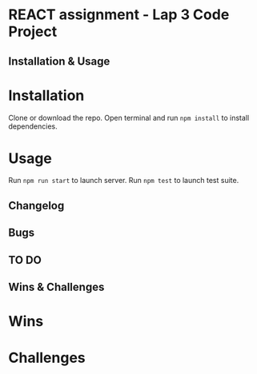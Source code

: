 # REACT assignment - Lap 3 Code Project

## Installation & Usage
# Installation
Clone or download the repo.
Open terminal and run ```npm install``` to install dependencies.

# Usage
Run ```npm run start``` to launch server.
Run ```npm test``` to launch test suite.

## Changelog


## Bugs


## TO DO


## Wins & Challenges
# Wins

# Challenges
